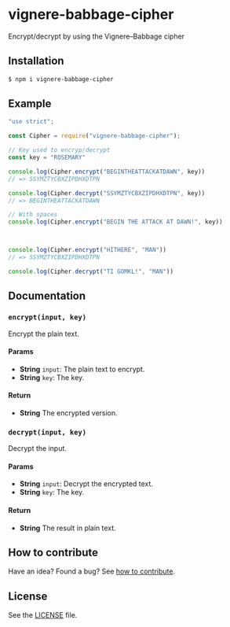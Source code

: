 
















# vignere-babbage-cipher

Encrypt/decrypt by using the Vignere–Babbage cipher




## Installation

```sh
$ npm i vignere-babbage-cipher
```









## Example






```js
"use strict";

const Cipher = require("vignere-babbage-cipher");

// Key used to encryp/decrypt
const key = "ROSEMARY"

console.log(Cipher.encrypt("BEGINTHEATTACKATDAWN", key))
// => SSYMZTYCBXZIPDHXDTPN

console.log(Cipher.decrypt("SSYMZTYCBXZIPDHXDTPN", key))
// => BEGINTHEATTACKATDAWN

// With spaces
console.log(Cipher.encrypt("BEGIN THE ATTACK AT DAWN!", key))



console.log(Cipher.encrypt("HITHERE", "MAN"))
// => SSYMZTYCBXZIPDHXDTPN

console.log(Cipher.decrypt("TI GOMKL!", "MAN"))

```






## Documentation





### `encrypt(input, key)`
Encrypt the plain text.

#### Params
- **String** `input`: The plain text to encrypt.
- **String** `key`: The key.

#### Return
- **String** The encrypted version.

### `decrypt(input, key)`
Decrypt the input.

#### Params
- **String** `input`: Decrypt the encrypted text.
- **String** `key`: The key.

#### Return
- **String** The result in plain text.






## How to contribute
Have an idea? Found a bug? See [how to contribute][contributing].



## License
See the [LICENSE][license] file.


[license]: /LICENSE
[contributing]: /CONTRIBUTING.md
[docs]: /DOCUMENTATION.md
